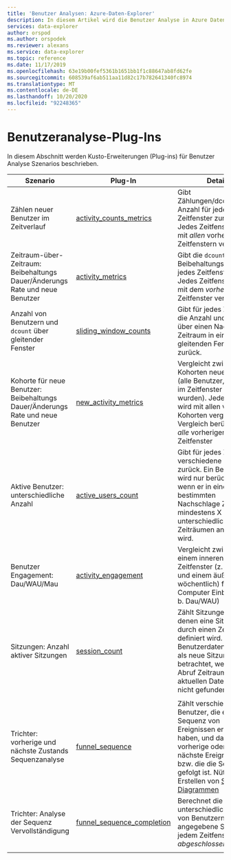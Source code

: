 ```yaml
---
title: 'Benutzer Analysen: Azure-Daten-Explorer'
description: In diesem Artikel wird die Benutzer Analyse in Azure Daten-Explorer beschrieben.
services: data-explorer
author: orspod
ms.author: orspodek
ms.reviewer: alexans
ms.service: data-explorer
ms.topic: reference
ms.date: 11/17/2019
ms.openlocfilehash: 63e19b00fef5361b1651bb1f1c88647ab8fd62fe
ms.sourcegitcommit: 608539af6ab511aa11d82c17b782641340fc8974
ms.translationtype: MT
ms.contentlocale: de-DE
ms.lasthandoff: 10/20/2020
ms.locfileid: "92248365"
---
```

# <a name="user-analytics-plugins"></a>Benutzeranalyse-Plug-Ins

In diesem Abschnitt werden Kusto-Erweiterungen (Plug-ins) für Benutzer Analyse Szenarios beschrieben.

|Szenario|Plug-In|Details|Benutzererfahrung|
|--------|------|--------|-------|
| Zählen neuer Benutzer im Zeitverlauf | [activity_counts_metrics](activity-counts-metrics-plugin.md)|Gibt Zählungen/dcounts/neue Anzahl für jedes Zeitfenster zurück. Jedes Zeitfenster wird mit *allen* vorherigen Zeitfenstern verglichen.|Kusto. Explorer: Berichts Katalog|
| Zeitraum-über-Zeitraum: Beibehaltungs Dauer/Änderungs Rate und neue Benutzer | [activity_metrics](activity-metrics-plugin.md)|Gibt die `dcount` Beibehaltungs Dauer für jedes Zeitfenster zurück. Jedes Zeitfenster wird mit dem *vorherigen* Zeitfenster verglichen.|Kusto. Explorer: Berichts Katalog|
| Anzahl von Benutzern und `dcount` über gleitender Fenster | [sliding_window_counts](sliding-window-counts-plugin.md)|Gibt für jedes Zeitfenster die Anzahl und `dcount` über einen Nachschlage Zeitraum in einem gleitenden Fenster zurück.|
| Kohorte für neue Benutzer: Beibehaltungs Dauer/Änderungs Rate und neue Benutzer | [new_activity_metrics](new-activity-metrics-plugin.md)|Vergleicht zwischen den Kohorten neuer Benutzer (alle Benutzer, die zuerst im Zeitfenster angezeigt wurden). Jede Kohorte wird mit allen vorherigen Kohorten verglichen. Vergleich berücksichtigt *alle* vorherigen Zeitfenster|Kusto. Explorer: Berichts Katalog|
|Aktive Benutzer: unterschiedliche Anzahl |[active_users_count](active-users-count-plugin.md)|Gibt für jedes Zeitfenster verschiedene Benutzer zurück. Ein Benutzer wird nur berücksichtigt, wenn er in einem bestimmten Nachschlage Zeitraum in mindestens X unterschiedlichen Zeiträumen angezeigt wird.|
|Benutzer Engagement: Dau/WAU/Mau|[activity_engagement](activity-engagement-plugin.md)|Vergleicht zwischen einem inneren Zeitfenster (z. b. täglich) und einem äußeren (z. b. wöchentlich) für die Computer Einbindung (z. b. Dau/WAU)|Kusto. Explorer: Berichts Katalog|
|Sitzungen: Anzahl aktiver Sitzungen|[session_count](session-count-plugin.md)|Zählt Sitzungen, bei denen eine Sitzung durch einen Zeitraum definiert wird. ein Benutzerdaten Satz wird als neue Sitzung betrachtet, wenn er im Abruf Zeitraum des aktuellen Datensatzes nicht gefunden wurde.|
||||
|Trichter: vorherige und nächste Zustands Sequenzanalyse | [funnel_sequence](funnel-sequence-plugin.md)|Zählt verschiedene Benutzer, die eine Sequenz von Ereignissen erstellt haben, und das vorherige oder das nächste Ereignis, das bzw. die die Sequenz gefolgt ist. Nützlich zum Erstellen von [Sankey-Diagrammen](https://en.wikipedia.org/wiki/Sankey_diagram)||
|Trichter: Analyse der Sequenz Vervollständigung|[funnel_sequence_completion](funnel-sequence-completion-plugin.md)|Berechnet die unterschiedliche Anzahl von Benutzern, die eine angegebene Sequenz in jedem Zeitfenster *abgeschlossen* haben.|
||||